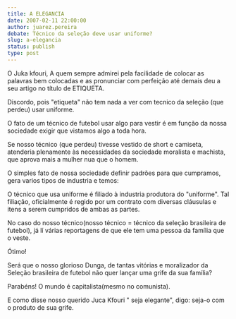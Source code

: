 ```yaml
---
title: A ELEGANCIA
date: 2007-02-11 22:00:00
author: juarez.pereira
debate: Técnico da seleção deve usar uniforme?
slug: a-elegancia
status: publish 
type: post
---
```


O Juka kfouri, A quem sempre admirei pela facilidade de colocar as palavras bem colocadas e as pronunciar com perfeição até demais deu a seu artigo no título de ETIQUETA.  

Discordo, pois "etiqueta" não tem nada a ver com tecnico da seleção (que perdeu) usar uniforme.  

O fato de um técnico de futebol usar algo para vestir é em função da nossa sociedade exigir que vistamos algo a toda hora.  

Se nosso técnico (que perdeu) tivesse vestido de short e camiseta, atenderia plenamente às necessidades da sociedade moralista e machista, que aprova mais a mulher nua que o homem.  

O simples fato de nossa sociedade definir padrões para que cumpramos, gera varios tipos de industria e temos:  

O técnico que usa uniforme é filiado à industria produtora do "uniforme". Tal filiação, oficialmente é regido por um contrato com diversas cláusulas e itens a serem cumpridos de ambas as partes.  

No caso do nosso técnico(nosso técnico = técnico da seleção brasileira de futebol), já lí várias reportagens de que ele tem uma pessoa da família que o veste.   

Ótimo!  

Será que o nosso glorioso Dunga, de tantas vitórias e moralizador da Seleção brasileira de futebol não quer lançar uma grife da sua família?  

Parabéns! O mundo é capitalista(mesmo no comunista).  

E como disse nosso querido Juca Kfouri " seja elegante", digo: seja-o com o produto de sua grife.   

